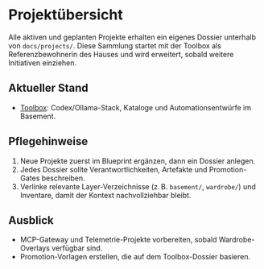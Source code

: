 # Projektübersicht

Alle aktiven und geplanten Projekte erhalten ein eigenes Dossier unterhalb von
`docs/projects/`. Diese Sammlung startet mit der Toolbox als Referenzbewohnerin
des Hauses und wird erweitert, sobald weitere Initiativen einziehen.

## Aktueller Stand
- [Toolbox](toolbox.md): Codex/Ollama-Stack, Kataloge und Automationsentwürfe
  im Basement.

## Pflegehinweise
1. Neue Projekte zuerst im Blueprint ergänzen, dann ein Dossier anlegen.
2. Jedes Dossier sollte Verantwortlichkeiten, Artefakte und Promotion-Gates
   beschreiben.
3. Verlinke relevante Layer-Verzeichnisse (z. B. `basement/`, `wardrobe/`) und
   Inventare, damit der Kontext nachvollziehbar bleibt.

## Ausblick
- MCP-Gateway und Telemetrie-Projekte vorbereiten, sobald Wardrobe-Overlays
  verfügbar sind.
- Promotion-Vorlagen erstellen, die auf dem Toolbox-Dossier basieren.
